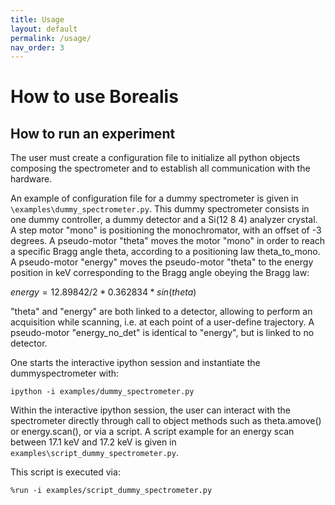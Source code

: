 ```yaml
---
title: Usage
layout: default
permalink: /usage/
nav_order: 3
---
```


# How to use Borealis



## How to run an experiment

The user must create a configuration file to initialize all python objects 
composing the spectrometer and to establish all communication with the hardware.

An example of configuration file for a dummy spectrometer is given in 
`\examples\dummy_spectrometer.py`. This dummy spectrometer consists in one 
dummy controller, a dummy detector and a Si(12 8 4) analyzer crystal. A step 
motor "mono" is positioning the monochromator, with an offset of -3 degrees. 
A pseudo-motor "theta" moves the motor "mono" in order to reach a specific 
Bragg angle theta, according to a positioning law theta_to_mono. A 
pseudo-motor "energy" moves the pseudo-motor "theta" to the energy position 
in keV corresponding to the Bragg angle obeying the Bragg law: 

$energy = 12.89842 / 2 * 0.362834 * sin(theta)$

"theta" and "energy" are both linked to a detector, allowing to perform an 
acquisition while scanning, i.e. at each point of a user-define trajectory. 
A pseudo-motor "energy_no_det" is identical to "energy", but is linked to no 
detector.

One starts the interactive ipython session and instantiate the 
dummyspectrometer with:
```
ipython -i examples/dummy_spectrometer.py

```
Within the interactive ipython session, the user can interact with the 
spectrometer directly through call to object methods such as theta.amove() 
or energy.scan(), or via a script. A script example for an energy scan 
between 17.1 keV and 17.2 keV is given in 
`examples\script_dummy_spectrometer.py`.

This script is executed via:
```
%run -i examples/script_dummy_spectrometer.py
```
